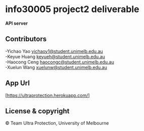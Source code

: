# info30005 project2 deliverable

**API server**


## Contributors

-Yichao Yao <yichaoy1@student.unimelb.edu.au> <br />
-Keyue Huang <keyueh@student.unimelb.edu.au> <br />
-Haocong Ceng <haocongc@student.unimelb.edu.au> <br />
-Xuelun Wang <xuelunw@student.unimelb.edu.au> <br />

## App Url
[https://ultraprotection.herokuapp.com/]

## License & copyright
© Team Ultra Protection, University of Melbourne





